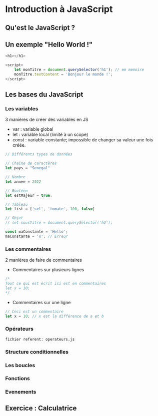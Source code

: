 # Introduction à JavaScript

## Qu'est le JavaScript ?

## Un exemple "Hello World !"

```js
<h1></h1>

<script>
    let monTitre = document.querySelector('h1'); // em memoire
    monTitre.textContent = 'Bonjour le monde !';
</script>
```

## Les bases du JavaScript

### Les variables

3 manières de créer des variables en JS

- var : variable global
- let : variable local (limité à un scope)
- const : variable constante; impossible de changer sa valeur une fois créée.

```js
// Différents types de données

// Chaîne de caractères
let pays = "Senegal"

// Nombre
let annee = 2022

// Booléen
let estMajeur = true;

// Tableau
let list = ['sel', 'tomate', 100, false]

// Objet
// let sousTitre = document.querySelector('h2');

const maConstante = 'Hello';
maConstante = 'x'; // Erreur
```
### Les commentaires

2 manières de faire de commentaires

- Commentaires sur plusieurs lignes

```js
/*
Tout ce qui est écrit ici est en commentaires
let x = 10;
*/
```

- Commentaires sur une ligne

```js
// Ceci est un commentaire
let x = 10; // x est la différence de a et b
```

### Opérateurs

`fichier referent: operateurs.js`

### Structure conditionnelles



### Les boucles

### Fonctions

### Evenements

## Exercice : Calculatrice
